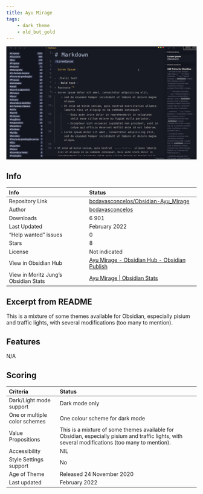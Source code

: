 ```yaml
---
title: Ayu Mirage
tags:
    - dark_theme
    - old_but_gold
---
```


<img src="https://raw.githubusercontent.com/bcdavasconcelos/Obsidian-Ayu_Mirage/refs/heads/master/ayu1.png">

## Info
| Info | Status |
| :--- | :--- |
| Repository Link | [bcdavasconcelos/Obsidian-Ayu_Mirage](https://github.com/bcdavasconcelos/Obsidian-Ayu_Mirage) |
| Author | [bcdavasconcelos](https://github.com/bcdavasconcelos) |
| Downloads | 6 901 |
| Last Updated | February 2022 |
| “Help wanted” issues | 0 |
| Stars | 8 |
| License | Not indicated |
| View in Obsidian Hub | [Ayu Mirage \- Obsidian Hub \- Obsidian Publish](https://publish.obsidian.md/hub/02+-+Community+Expansions/02.05+All+Community+Expansions/Themes/Ayu+Mirage) |
| View in Moritz Jung’s Obsidian Stats | [Ayu Mirage \| Obsidian Stats](https://www.moritzjung.dev/obsidian-stats/themes/ayu-mirage/) |

## Excerpt from README
This is a mixture of some themes available for Obsidian, especially pisium and traffic lights, with several modifications (too many to mention).

## Features
N/A

## Scoring
| Criteria | Status | 
| :--- | :--- | 
| Dark/Light mode support | Dark mode only | 
| One or multiple color schemes | One colour scheme for dark mode | 
| Value Propositions | This is a mixture of some themes available for Obsidian, especially pisium and traffic lights, with several modifications (too many to mention). | 
| Accessibility | NIL | 
| Style Settings support | No | 
| Age of Theme | Released 24 November 2020 | 
| Last updated | February 2022 | 